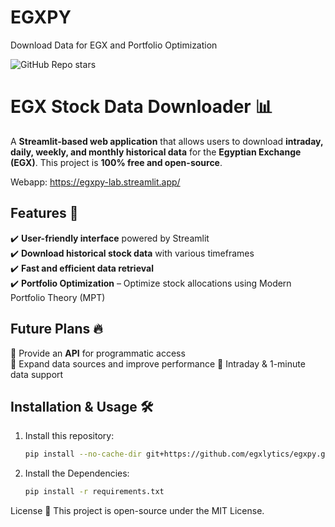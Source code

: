 # EGXPY
Download Data for EGX and Portfolio Optimization

![GitHub Repo stars](https://img.shields.io/github/stars/egxlytics/egxpy?style=social)

# EGX Stock Data Downloader 📊  

A **Streamlit-based web application** that allows users to download **intraday, daily, weekly, and monthly historical data** for the **Egyptian Exchange (EGX)**. This project is **100% free and open-source**.  

Webapp: https://egxpy-lab.streamlit.app/

## Features 🚀  
✔️ **User-friendly interface** powered by Streamlit  
✔️ **Download historical stock data** with various timeframes    
✔️ **Fast and efficient data retrieval**  
✔️ **Portfolio Optimization** – Optimize stock allocations using Modern Portfolio Theory (MPT)
 

## Future Plans 🔥  
🔹 Provide an **API** for programmatic access  
🔹 Expand data sources and improve performance
🔹 Intraday & 1-minute data support

## Installation & Usage 🛠️  
1. Install this repository:  
   ```bash
   pip install --no-cache-dir git+https://github.com/egxlytics/egxpy.git
2. Install the Dependencies:
    ```bash
   pip install -r requirements.txt


License 📜
This project is open-source under the MIT License.


